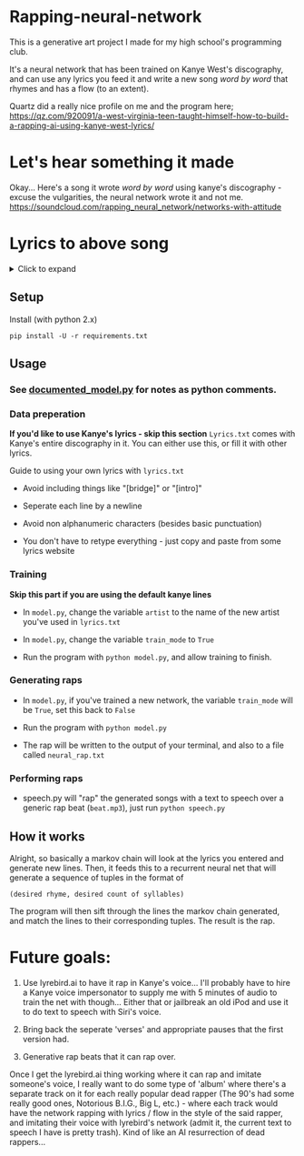 # Rapping-neural-network
This is a generative art project I made for my high school's programming club.


It's a neural network that has been trained on Kanye West's discography, and can use any lyrics you feed it and write a new song *word by word* that rhymes and has a flow (to an extent).

Quartz did a really nice profile on me and the program here; https://qz.com/920091/a-west-virginia-teen-taught-himself-how-to-build-a-rapping-ai-using-kanye-west-lyrics/

# Let's hear something it made
Okay... Here's a song it wrote *word by word* using kanye's discography - excuse the vulgarities, the neural network wrote it and not me.
https://soundcloud.com/rapping_neural_network/networks-with-attitude

# Lyrics to above song
<details>
  <summary>Click to expand</summary>

Bust a playa with the kids I never had

All his time, all he had, all he had, all he had

Most you rappers don't even stop to get the most press kit

Playas is jealous cause we got the whole city lit

But without it I'd be worried if they playing that bullshit

You wanna complain about the nights even wilder

I swear to God I hope you have got to hear

I'll touch every curve of your favorite author

No more wasting time, you can't roam without Caesar

Back when Gucci was the best summer ever

Before Cam got the hundred with the peer pressure

She walking around looking like Herve Leger

So next time I'm in between but way more fresher

And they say you never know, never never NEVER

...

You the number one I'mma beat my brother

And I know a sign when I heard it's the magic hour

Get Olga Kurylenko, tell her to do better

That know we get them hammers, go on, call the lawyer


But still supported me when I get richer

This my first pair of shoes, I made the Bulls play better

Or use my arrogance as a wholesaler

Prince Williams ain't do it can't be your damn liar

You say I dress white, but my broad way thicker

If I be Don C, we got that, that thing clear

I dropped out of your body like a wrestler

I can't believe I'm back to a cold killer

Lady Eloise I need another lover

He loved Jesus when he off the power

So I pour the potion, so we gone dress whiter

Old folks talking bout Linda, from last September

Might spend 50 racks on my life like a fucking loser

...

He don't even stop to get this difficult

She told me that I stayed at home with my own vault

She's so precious with the space for the safe belt

Girl he had the strangest feeling lately

Fuck you playa I know it's especially

But let some black people to think logically

Fire Marshall said I could give you this feeling

And wrote hooks about slaves that the youth is missing

I know this part right here, history in the ring

Well I guess she was messin wit me when I'm cumming

I'm way better than some head on a chain gang

On a scale of this, and now you doing your thang

Y'all I know you're living your life so exciting

Started a little blog just to say nothing

I'mma need a fix, girl you was celebrating

Mayonnaise colored Benz I get my engine revving

And my chick in that old lady on Boomerang

Wifey gonna kill me, I do a gangbang

I put an angel in your life so exciting

Right when I do it right if you was celebrating

I was in Benzes, I was still at Burger King

It feel like this but playas don't know what you're drinking

Really Doe told you come on homie they wilding

I swear this right here, feel free to sing along

Shoulda known that was gonna come as it's good I'm young

...

These playas read the pimp manual, but I just want your girl you was clubbin'

First I spin around and vomit, then I made it from the day you just pretendin'

But I bet you they respect the name Kanye from the heart, y'all all frontin'

We in the same thing like a fat trainer takin a bite or somethin

Abbey Lee too, I'm a jerk, you need that happy beginnin', middle and endin'

That mean I forgot better shit than you ever heard about all this name callin'

Cause I can never be as laid back as this flow end, I'mma let Mos begin

And I bet you they respect the name Kanye from the heart, y'all all frontin'

...

My mama used to stay recession free

All my friends says implants is a beat from Ye

I want is what I do, act more stupidly

With no response make you wait longer than A.C.

Loud as a shorty I looked up to this degree

Young Walt Disney, I'ma tell you once ting

Straight to jail, yo, in a Bentley shining

Why you trying to make it just ring and ring

Now why would I listen to T-Pain and sing

Everything I throw them all laughing

So glad I ain't gotta borrow nothing

So I promised her everything

I've been waiting on this rocket, Yao Ming

I don't drink the drama that your dude bring

Kanye West is the making of a romantic

Play strings for the World's game, this is tragic

...and this is the making of a romantic

I done wore designers I won't get specific

The layers to my roots, I'm like a paraplegic

Come on, let's take a lot more than the music

I mean, after all the way we was magic

...

</details>

## Setup

Install (with python 2.x)

    pip install -U -r requirements.txt 

## Usage

### See [documented_model.py](https://raw.githubusercontent.com/robbiebarrat/rapping-neural-network/master/documented_model.py) for notes as python comments.

### Data preperation
**If you'd like to use Kanye's lyrics - skip this section**
`Lyrics.txt` comes with Kanye's entire discography in it. You can either use this, or fill it with other lyrics.

Guide to using your own lyrics with `lyrics.txt`
* Avoid including things like "[bridge]" or "[intro]" 

* Seperate each line by a newline

* Avoid non alphanumeric characters (besides basic punctuation)

* You don't have to retype everything - just copy and paste from some lyrics website

### Training
**Skip this part if you are using the default kanye lines**

* In `model.py`, change the variable `artist` to the name of the new artist you've used in `lyrics.txt`

* In `model.py`, change the variable `train_mode` to `True`

* Run the program with `python model.py`, and allow training to finish.

### Generating raps

* In `model.py`, if you've trained a new network, the variable `train_mode` will be `True`, set this back to `False`

* Run the program with `python model.py`

* The rap will be written to the output of your terminal, and also to a file called `neural_rap.txt`

### Performing raps

* speech.py will "rap" the generated songs with a text to speech over a generic rap beat (`beat.mp3`), just run `python speech.py`

## How it works

Alright, so basically a markov chain will look at the lyrics you entered and generate new lines. Then, it feeds this to a recurrent neural net that will generate a sequence of tuples in the format of 

    (desired rhyme, desired count of syllables)

The program will then sift through the lines the markov chain generated, and match the lines to their corresponding tuples. The result is the rap.

# Future goals:

1. Use lyrebird.ai to have it rap in Kanye's voice... I'll probably have to hire a Kanye voice impersonator to supply me with 5 minutes of audio to train the net with though... Either that or jailbreak an old iPod and use it to do text to speech with Siri's voice.


2. Bring back the seperate 'verses' and appropriate pauses that the first version had.


3. Generative rap beats that it can rap over.



Once I get the lyrebird.ai thing working where it can rap and imitate someone's voice, I really want to do some type of 'album' where there's a separate track on it for each really popular dead rapper (The 90's had some really good ones, Notorious B.I.G., Big L, etc.) - where each track would have the network rapping with lyrics / flow in the style of the said rapper, and imitating their voice with lyrebird's network (admit it, the current text to speech I have is pretty trash). Kind of like an AI resurrection of dead rappers...
